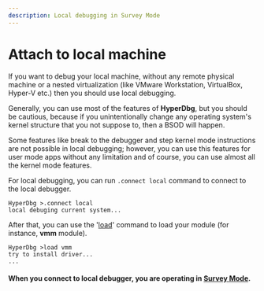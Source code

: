 ```yaml
---
description: Local debugging in Survey Mode
---
```


# Attach to local machine

If you want to debug your local machine, without any remote physical machine or a nested virtualization \(like VMware Workstation, VirtualBox, Hyper-V etc.\) then you should use local debugging.

Generally, you can use most of the features of **HyperDbg**, but you should be cautious, because if you unintentionally change any operating system's kernel structure that you not suppose to, then a BSOD will happen.

Some features like break to the debugger and step kernel mode instructions are not possible in local debugging; however, you can use this features for user mode apps without any limitation and of course, you can use almost all the kernel mode features.

For local debugging, you can run `.connect local` command to connect to the local debugger.

```text
HyperDbg >.connect local
local debuging current system...
```

After that, you can use the '[load](https://docs.hyperdbg.com/commands/debugging-commands/load)' command to load your module \(for instance, **vmm** module\).

```text
HyperDbg >load vmm
try to install driver...
...
```

#### **When you connect to local debugger, you are operating in** [**Survey Mode**](https://docs.hyperdbg.com/using-hyperdbg/prerequisites/running-modes/survey-mode)**.**

